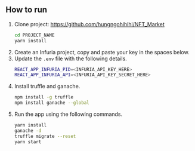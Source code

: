 ## How to run

1. Clone project: https://github.com/hungngohihihi/NFT_Market
    ```sh
    cd PROJECT_NAME 
    yarn install
    ```
2. Create an Infuria project, copy and paste your key in the spaces below.
3. Update the `.env` file with the following details.
    ```sh
    REACT_APP_INFURIA_PID=<INFURIA_API_KEY_HERE>
    REACT_APP_INFURIA_API=<INFURIA_API_KEY_SECRET_HERE>
    ```
4. Install truffle and ganache.
    ```sh
    npm install -g truffle
    npm install ganache --global
    ```
6. Run the app using the following commands.
    ```sh
    yarn install
    ganache -d
    truffle migrate --reset
    yarn start
    ```
<br/>

